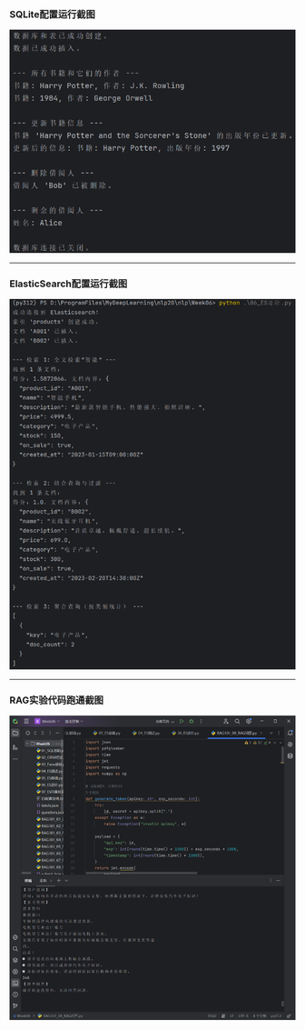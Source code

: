 ### SQLite配置运行截图
![01_sqlite.png](01_sqlite.png)

---
### ElasticSearch配置运行截图
![02_es.png](02_es.png)

---
### RAG实验代码跑通截图
![rag_run.png](rag_run.png)
